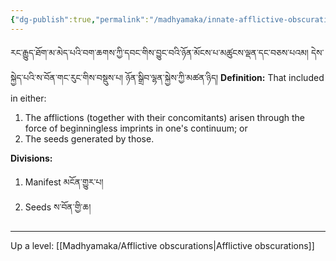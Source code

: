 ```yaml
---
{"dg-publish":true,"permalink":"/madhyamaka/innate-afflictive-obscurations/"}
---
```


རང་རྒྱུད་ཐོག་མ་མེད་པའི་བག་ཆགས་ཀྱི་དབང་གིས་བྱུང་བའི་ཉོན་མོངས་པ་མཚུངས་ལྡན་དང་བཅས་པའམ། དེས་སྐྱེད་པའི་ས་བོན་གང་རུང་གིས་བསྡུས་པ།
ཉོན་སྒྲིབ་ལྷན་སྐྱེས་ཀྱི་མཚན་ཉིད།
**Definition:** That included in either:
1. The afflictions (together with their concomitants) arisen through the force of beginningless imprints in one's continuum; or
2. The seeds generated by those.

**Divisions:**
1. Manifest མངོན་གྱུར་པ།
2. Seeds ས་བོན་གྱི་ཆ། 


---
Up a level: [[Madhyamaka/Afflictive obscurations\|Afflictive obscurations]]